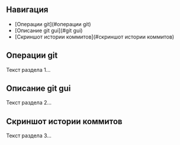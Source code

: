 ## Навигация
- [Операции git](#операции git)
- [Описание git gui](#git gui)
- [Скриншот истории коммитов](#скриншот истории коммитов)

## Операции git
Текст раздела 1...

## Описание git gui  
Текст раздела 2...

## Скриншот истории коммитов
Текст раздела 3...
